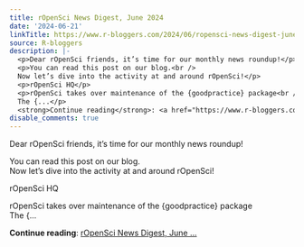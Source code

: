 ```yaml
---
title: rOpenSci News Digest, June 2024
date: '2024-06-21'
linkTitle: https://www.r-bloggers.com/2024/06/ropensci-news-digest-june-2024/
source: R-bloggers
description: |-
  <p>Dear rOpenSci friends, it’s time for our monthly news roundup!</p>
  <p>You can read this post on our blog.<br />
  Now let’s dive into the activity at and around rOpenSci!</p>
  <p>rOpenSci HQ</p>
  <p>rOpenSci takes over maintenance of the {goodpractice} package<br />
  The {...</p>
  <strong>Continue reading</strong>: <a href="https://www.r-bloggers.com/2024/06/ropensci-news-digest-june-2024/">rOpenSci News Digest, June ...
disable_comments: true
---
```

<p>Dear rOpenSci friends, it’s time for our monthly news roundup!</p>
<p>You can read this post on our blog.<br />
Now let’s dive into the activity at and around rOpenSci!</p>
<p>rOpenSci HQ</p>
<p>rOpenSci takes over maintenance of the {goodpractice} package<br />
The {...</p>
<strong>Continue reading</strong>: <a href="https://www.r-bloggers.com/2024/06/ropensci-news-digest-june-2024/">rOpenSci News Digest, June ...